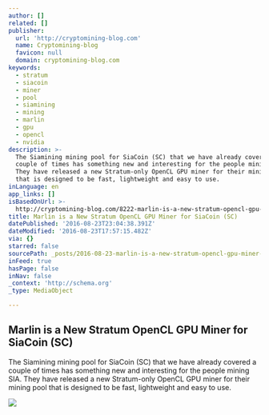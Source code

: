 ```yaml
---
author: []
related: []
publisher:
  url: 'http://cryptomining-blog.com'
  name: Cryptomining-blog
  favicon: null
  domain: cryptomining-blog.com
keywords:
  - stratum
  - siacoin
  - miner
  - pool
  - siamining
  - mining
  - marlin
  - gpu
  - opencl
  - nvidia
description: >-
  The Siamining mining pool for SiaCoin (SC) that we have already covered a
  couple of times has something new and interesting for the people mining SIA.
  They have released a new Stratum-only OpenCL GPU miner for their mining pool
  that is designed to be fast, lightweight and easy to use.
inLanguage: en
app_links: []
isBasedOnUrl: >-
  http://cryptomining-blog.com/8222-marlin-is-a-new-stratum-opencl-gpu-miner-for-siacoin-sc/
title: Marlin is a New Stratum OpenCL GPU Miner for SiaCoin (SC)
datePublished: '2016-08-23T23:04:38.391Z'
dateModified: '2016-08-23T17:57:15.482Z'
via: {}
starred: false
sourcePath: _posts/2016-08-23-marlin-is-a-new-stratum-opencl-gpu-miner-for-siacoin-sc.md
inFeed: true
hasPage: false
inNav: false
_context: 'http://schema.org'
_type: MediaObject

---
```

<article style=""><h1>Marlin is a New Stratum OpenCL GPU Miner for SiaCoin (SC)</h1><p>The Siamining mining pool for SiaCoin (SC) that we have already covered a couple of times has something new and interesting for the people mining SIA. They have released a new Stratum-only OpenCL GPU miner for their mining pool that is designed to be fast, lightweight and easy to use.</p><img src="http://cryptomining-blog.com/wp-content/uploads/2016/08/marlin-opencl-miner-580x293.jpg" /></article>